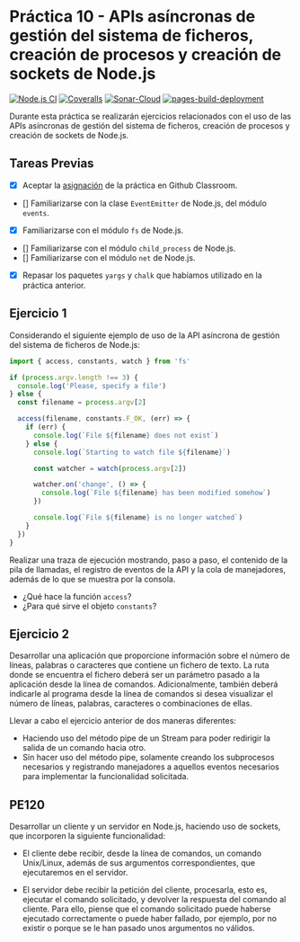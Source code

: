 # Práctica 10 - APIs asíncronas de gestión del sistema de ficheros, creación de procesos y creación de sockets de Node.js

[![Node.js CI](https://github.com/ULL-ESIT-INF-DSI-2223/ull-esit-inf-dsi-22-23-prct10-fs-proc-sockets-funko-app-iluzioDev/actions/workflows/node.js.yml/badge.svg)](https://github.com/ULL-ESIT-INF-DSI-2223/ull-esit-inf-dsi-22-23-prct10-fs-proc-sockets-funko-app-iluzioDev/actions/workflows/node.js.yml) [![Coveralls](https://github.com/ULL-ESIT-INF-DSI-2223/ull-esit-inf-dsi-22-23-prct10-fs-proc-sockets-funko-app-iluzioDev/actions/workflows/coveralls.yml/badge.svg)](https://github.com/ULL-ESIT-INF-DSI-2223/ull-esit-inf-dsi-22-23-prct10-fs-proc-sockets-funko-app-iluzioDev/actions/workflows/coveralls.yml) [![Sonar-Cloud](https://github.com/ULL-ESIT-INF-DSI-2223/ull-esit-inf-dsi-22-23-prct10-fs-proc-sockets-funko-app-iluzioDev/actions/workflows/sonarcloud.yml/badge.svg)](https://github.com/ULL-ESIT-INF-DSI-2223/ull-esit-inf-dsi-22-23-prct10-fs-proc-sockets-funko-app-iluzioDev/actions/workflows/sonarcloud.yml) [![pages-build-deployment](https://github.com/ULL-ESIT-INF-DSI-2223/ull-esit-inf-dsi-22-23-prct10-fs-proc-sockets-funko-app-iluzioDev/actions/workflows/pages/pages-build-deployment/badge.svg)](https://github.com/ULL-ESIT-INF-DSI-2223/ull-esit-inf-dsi-22-23-prct10-fs-proc-sockets-funko-app-iluzioDev/actions/workflows/pages/pages-build-deployment)

Durante esta práctica se realizarán ejercicios relacionados con el uso de las APIs asíncronas de gestión del sistema de ficheros, creación de procesos y creación de sockets de Node.js.

## Tareas Previas

- [x] Aceptar la [asignación](https://classroom.github.com/a/NApXvVde) de la práctica en Github Classroom.
- [] Familiarizarse con la clase `EventEmitter` de Node.js, del módulo `events`.
- [x] Familiarizarse con el módulo `fs` de Node.js.
- [] Familiarizarse con el módulo `child_process` de Node.js.
- [] Familiarizarse con el módulo `net` de Node.js.
- [x] Repasar los paquetes `yargs` y `chalk` que habíamos utilizado en la práctica anterior.

## Ejercicio 1

Considerando el siguiente ejemplo de uso de la API asíncrona de gestión del sistema de ficheros de Node.js:

```typescript
import { access, constants, watch } from 'fs'

if (process.argv.length !== 3) {
  console.log('Please, specify a file')
} else {
  const filename = process.argv[2]

  access(filename, constants.F_OK, (err) => {
    if (err) {
      console.log(`File ${filename} does not exist`)
    } else {
      console.log(`Starting to watch file ${filename}`)

      const watcher = watch(process.argv[2])

      watcher.on('change', () => {
        console.log(`File ${filename} has been modified somehow`)
      })

      console.log(`File ${filename} is no longer watched`)
    }
  })
}
```

Realizar una traza de ejecución mostrando, paso a paso, el contenido de la pila de llamadas, el registro de eventos de la API y la cola de manejadores, además de lo que se muestra por la consola.

- ¿Qué hace la función `access`?
- ¿Para qué sirve el objeto `constants`?

## Ejercicio 2

Desarrollar una aplicación que proporcione información sobre el número de líneas, palabras o caracteres que contiene un fichero de texto. La ruta donde se encuentra el fichero deberá ser un parámetro pasado a la aplicación desde la línea de comandos. Adicionalmente, también deberá indicarle al programa desde la línea de comandos si desea visualizar el número de líneas, palabras, caracteres o combinaciones de ellas.

Llevar a cabo el ejercicio anterior de dos maneras diferentes:

- Haciendo uso del método pipe de un Stream para poder redirigir la salida de un comando hacia otro.
- Sin hacer uso del método pipe, solamente creando los subprocesos necesarios y registrando manejadores a aquellos eventos necesarios para implementar la funcionalidad solicitada.

## PE120

Desarrollar un cliente y un servidor en Node.js, haciendo uso de sockets, que incorporen la siguiente funcionalidad:

- El cliente debe recibir, desde la línea de comandos, un comando Unix/Linux, además de sus argumentos correspondientes, que ejecutaremos en el servidor.

- El servidor debe recibir la petición del cliente, procesarla, esto es, ejecutar el comando solicitado, y devolver la respuesta del comando al cliente. Para ello, piense que el comando solicitado puede haberse ejecutado correctamente o puede haber fallado, por ejemplo, por no existir o porque se le han pasado unos argumentos no válidos.

